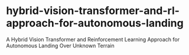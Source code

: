 # hybrid-vision-transformer-and-rl-approach-for-autonomous-landing
A Hybrid Vision Transformer and Reinforcement Learning Approach for Autonomous Landing Over Unknown Terrain

